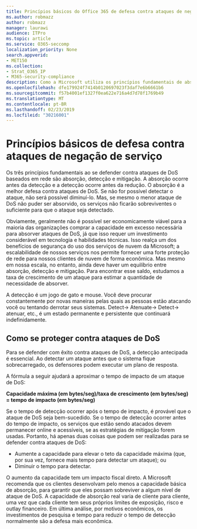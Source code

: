 ```yaml
---
title: Princípios básicos do Office 365 de defesa contra ataques de negação de serviço
ms.author: robmazz
author: robmazz
manager: laurawi
audience: ITPro
ms.topic: article
ms.service: O365-seccomp
localization_priority: None
search.appverid:
- MET150
ms.collection:
- Strat_O365_IP
- M365-security-compliance
description: Como a Microsoft utiliza os princípios fundamentais de absorção, detecção e atenuação em sua defesa contra ataques de negação de serviço (DoS).
ms.openlocfilehash: dfe179924f7414b0120697023f3daf7e6b6661b6
ms.sourcegitcommit: f57b4001ef1327f0ea622e716a4d7d78f1769b49
ms.translationtype: MT
ms.contentlocale: pt-BR
ms.lasthandoff: 02/23/2019
ms.locfileid: "30216001"
---
```

# <a name="core-principles-of-defense-against-denial-of-service-attacks"></a>Princípios básicos de defesa contra ataques de negação de serviço

Os três princípios fundamentais ao se defender contra ataques de DoS baseados em rede são absorção, detecção e mitigação. A absorção ocorre antes da detecção e a detecção ocorre antes da redução. O absorção é a melhor defesa contra ataques de DoS. Se não for possível detectar o ataque, não será possível diminuí-lo. Mas, se mesmo o menor ataque de DoS não puder ser absorvido, os serviços não ficarão sobreviventes o suficiente para que o ataque seja detectado.

Obviamente, geralmente não é possível ser economicamente viável para a maioria das organizações comprar a capacidade em excesso necessária para absorver ataques de DoS, já que isso requer um investimento considerável em tecnologia e habilidades técnicas. Isso realça um dos benefícios de segurança do uso dos serviços de nuvem da Microsoft; a escalabilidade de nossos serviços nos permite fornecer uma forte proteção de rede para nossos clientes de nuvem de forma econômica. Mas mesmo em nossa escala, no entanto, ainda deve haver um equilíbrio entre absorção, detecção e mitigação. Para encontrar esse saldo, estudamos a taxa de crescimento de um ataque para estimar a quantidade de necessidade de absorver.

A detecção é um jogo de gato e mouse. Você deve procurar constantemente por novas maneiras pelas quais as pessoas estão atacando você ou tentando derrotar seus sistemas. Detect-> Atenuate-> Detect-> atenuar, etc., é um estado permanente e persistente que continuará indefinidamente.

## <a name="defending-against-dos-attacks"></a>Como se proteger contra ataques de DoS

Para se defender com êxito contra ataques de DoS, a detecção antecipada é essencial. Ao detectar um ataque antes que o sistema fique sobrecarregado, os defensores podem executar um plano de resposta.

A fórmula a seguir ajudará a aproximar o tempo de impacto de um ataque de DoS:

   **Capacidade máxima (em bytes/seg)/taxa de crescimento (em bytes/seg) = tempo de impacto (em bytes/seg)**

Se o tempo de detecção ocorrer após o tempo de impacto, é provável que o ataque de DoS seja bem-sucedido. Se o tempo de detecção ocorrer antes do tempo de impacto, os serviços que estão sendo atacados devem permanecer online e acessíveis, se as estratégias de mitigação forem usadas. Portanto, há apenas duas coisas que podem ser realizadas para se defender contra ataques de DoS:
- Aumente a capacidade para elevar o teto da capacidade máxima (que, por sua vez, fornece mais tempo para detectar um ataque); ou
- Diminuir o tempo para detectar.

O aumento da capacidade tem um impacto fiscal direto. A Microsoft recomenda que os clientes desenvolvam pelo menos a capacidade básica de absorção, para garantir que eles possam sobreviver a algum nível de ataque de DoS. A capacidade de absorção real varia de cliente para cliente, uma vez que cada cliente tem seus próprios limites de exposição, risco e outlay financeiro. Em última análise, por motivos econômicos, os investimentos de pesquisa e tempo para reduzir o tempo de detecção normalmente são a defesa mais econômica.
